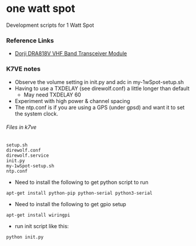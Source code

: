 # one watt spot
Development scripts for 1 Watt Spot

### Reference Links

* [Dorji DRA818V VHF Band Transceiver Module](http://www.dorji.com/docs/data/DRA818V.pdf)

### K7VE notes

* Observe the volume setting in init.py and adc in my-1wSpot-setup.sh
* Having to use a TXDELAY (see direwolf.conf) a little longer than default
  * May need TXDELAY 60
* Experiment with high power & channel spacing
* The ntp.conf is if you are using a GPS (under gpsd) and want it to set the system clock.

###### Files in k7ve
```
setup.sh
direwolf.conf
direwolf.service
init.py
my-1wSpot-setup.sh
ntp.conf
```

* Need to install the following to get python script to run
```
apt-get install python-pip python-serial python3-serial
```

* Need to install the following to get gpio setup
```
apt-get install wiringpi
```

* run init script like this:
```
python init.py
```

